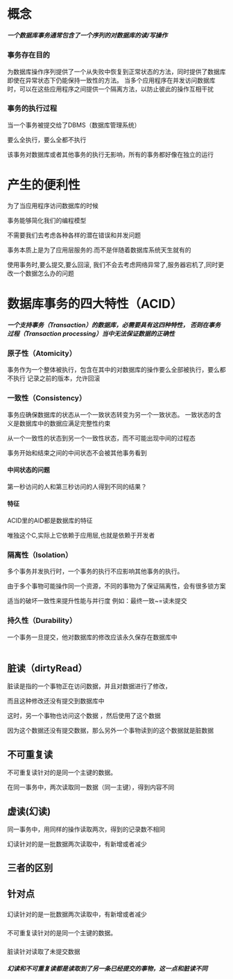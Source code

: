 # 概念

##### 一个数据库事务通常包含了一个序列的对数据库的读/写操作

### 事务存在目的

 为数据库操作序列提供了一个从失败中恢复到正常状态的方法，同时提供了数据库即使在异常状态下仍能保持一致性的方法。
当多个应用程序在并发访问数据库时，可以在这些应用程序之间提供一个隔离方法，以防止彼此的操作互相干扰

### 事务的执行过程

当一个事务被提交给了DBMS（数据库管理系统）

要么全执行，要么全都不执行

该事务对数据库或者其他事务的执行无影响，所有的事务都好像在独立的运行

# 产生的便利性

为了当应用程序访问数据库的时候

事务能够简化我们的编程模型

不需要我们去考虑各种各样的潜在错误和并发问题

事务本质上是为了应用层服务的.而不是伴随着数据库系统天生就有的

使用事务时,要么提交,要么回滚, 我们不会去考虑网络异常了,服务器宕机了,同时更改一个数据怎么办的问题

# 数据库事务的四大特性（ACID）

##### 一个支持事务（Transaction）的数据库，必需要具有这四种特性， 否则在事务过程（Transaction processing）当中无法保证数据的正确性

### 原子性（Atomicity）

事务作为一个整体被执行，包含在其中的对数据库的操作要么全部被执行，要么都不执行
记录之前的版本，允许回滚

### 一致性（Consistency）

事务应确保数据库的状态从一个一致状态转变为另一个一致状态。 一致状态的含义是数据库中的数据应满足完整性约束

从一个一致性的状态到另一个一致性状态，而不可能出现中间的过程态

事务开始和结束之间的中间状态不会被其他事务看到

#### 中间状态的问题

第一秒访问的人和第三秒访问的人得到不同的结果？

#### 特征

ACID里的AID都是数据库的特征

唯独这个C,实际上它依赖于应用层,也就是依赖于开发者

### 隔离性（Isolation）

多个事务并发执行时，一个事务的执行不应影响其他事务的执行。

由于多个事物可能操作同一个资源，不同的事物为了保证隔离性，会有很多锁方案

适当的破坏一致性来提升性能与并行度 例如：最终一致~=读未提交

### 持久性（Durability）

一个事务一旦提交，他对数据库的修改应该永久保存在数据库中
<br>
<br>

## 脏读（dirtyRead）
脏读是指的一个事物正在访问数据，并且对数据进行了修改，

而且这种修改还没有提交到数据库中

这时，另一个事物也访问这个数据 ，然后使用了这个数据

因为这个数据还没有提交数据，那么另外一个事物读到的这个数据就是脏数据

## 不可重复读

 不可重复读针对的是同一个主键的数据。

在同一事务中，两次读取同一数据（同一主键），得到内容不同

## 虚读(幻读)

同一事务中，用同样的操作读取两次，得到的记录数不相同

幻读针对的是一批数据两次读取中，有新增或者减少

## 三者的区别

## 针对点

### 
幻读针对的是一批数据两次读取中，有新增或者减少

### 
不可重复读针对的是同一个主键的数据。

### 
脏读针对读取了未提交数据

##### 幻读和不可重复读都是读取到了另一条已经提交的事物，这一点和脏读不同